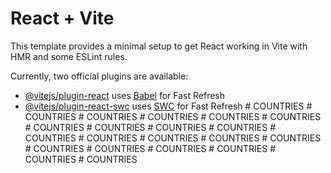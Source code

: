 # React + Vite

This template provides a minimal setup to get React working in Vite with HMR and some ESLint rules.

Currently, two official plugins are available:

- [@vitejs/plugin-react](https://github.com/vitejs/vite-plugin-react/blob/main/packages/plugin-react/README.md) uses [Babel](https://babeljs.io/) for Fast Refresh
- [@vitejs/plugin-react-swc](https://github.com/vitejs/vite-plugin-react-swc) uses [SWC](https://swc.rs/) for Fast Refresh
#   C O U N T R I E S  
 #   C O U N T R I E S  
 #   C O U N T R I E S  
 #   C O U N T R I E S  
 #   C O U N T R I E S  
 #   C O U N T R I E S  
 #   C O U N T R I E S  
 #   C O U N T R I E S  
 #   C O U N T R I E S  
 #   C O U N T R I E S  
 #   C O U N T R I E S  
 #   C O U N T R I E S  
 #   C O U N T R I E S  
 #   C O U N T R I E S  
 #   C O U N T R I E S  
 #   C O U N T R I E S  
 #   C O U N T R I E S  
 #   C O U N T R I E S  
 #   C O U N T R I E S  
 #   C O U N T R I E S  
 #   C O U N T R I E S  
 